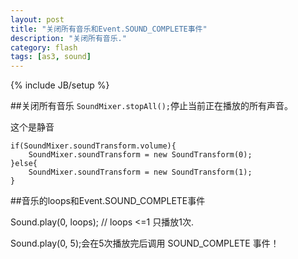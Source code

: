 ```yaml
---
layout: post
title: "关闭所有音乐和Event.SOUND_COMPLETE事件"
description: "关闭所有音乐."
category: flash
tags: [as3, sound]
---
```

{% include JB/setup %}

##关闭所有音乐
	`SoundMixer.stopAll();`停止当前正在播放的所有声音。

这个是静音

	if(SoundMixer.soundTransform.volume){
		SoundMixer.soundTransform = new SoundTransform(0);
	}else{
		SoundMixer.soundTransform = new SoundTransform(1);
	}


##音乐的loops和Event.SOUND_COMPLETE事件

Sound.play(0, loops); // loops <=1 只播放1次.
 
Sound.play(0, 5);会在5次播放完后调用 SOUND_COMPLETE 事件！

